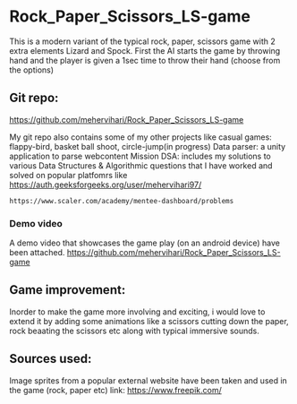 # Rock_Paper_Scissors_LS-game
This is a modern variant of the typical rock, paper, scissors game with 2 extra elements Lizard and Spock.
First the AI starts the game by throwing hand and the player is given a 1sec time to throw their hand (choose from the options)

## Git repo:
https://github.com/mehervihari/Rock_Paper_Scissors_LS-game

My git repo also contains some of my other projects like
	casual games: flappy-bird, basket ball shoot, circle-jump(in progress)
	Data parser: a unity application to parse webcontent
	Mission DSA: includes my solutions to various Data Structures & Algorithmic questions that I have worked and solved on popular platfomrs like
	https://auth.geeksforgeeks.org/user/mehervihari97/
	
	https://www.scaler.com/academy/mentee-dashboard/problems

### Demo video
A demo video that showcases the game play (on an android device) have been attached.
https://github.com/mehervihari/Rock_Paper_Scissors_LS-game

## Game improvement:
Inorder to make the game more involving and exciting, i would love to extend it by adding some animations like a scissors cutting down the paper, rock beaating the scissors etc
along with typical immersive sounds.

## Sources used:
Image sprites from a popular external website have been taken and used in the game (rock, paper etc)
link: https://www.freepik.com/


